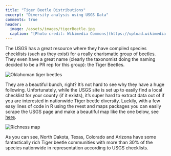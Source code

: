 ```yaml
---
title: "Tiger Beetle Distributions"
excerpt: "Diversity analysis using USGS Data"
comments: true
header:
  image: /assets/images/tigerBeetle.jpg
  caption: "[Photo credit: Wikimedia Commons](https://upload.wikimedia.org/wikipedia/commons/d/d1/Clivina_fossor_bl.jpg)"
---
```



The USGS has a great resource where they have compiled species checklists (such as they exist) for a really charismatic group of beetles. They even have a great name (clearly the taxonomist doing the naming decided to be a PR rep for this group): the Tiger Beetles.
 
![Oklahoman tiger beetles](//klevan.github.io/assets/images/rfigs/tigerBeetles.png)

They are a beautiful bunch, right? It’s not hard to see why they have a huge following. Unfortunately, while the USGS site is set up to easily find a local checklist for your county (if it exists), it’s super hard to extract data out of if you are interested in nationwide Tiger beetle diversity. Luckily, with a few easy lines of code in R using the rvest and maps packages you can easily scrape the USGS page and make a beautiful map like the one below, see [here](https://github.com/klevan/tiger-beetles).

![Richness map](//klevan.github.io/assets/images/rfigs/tigerBeetlesMap1.png) 

As you can see, North Dakota, Texas, Colorado and Arizona have some fantastically rich Tiger beetle communities with more than 30% of the species nationwide in representation according to USGS checklists.
